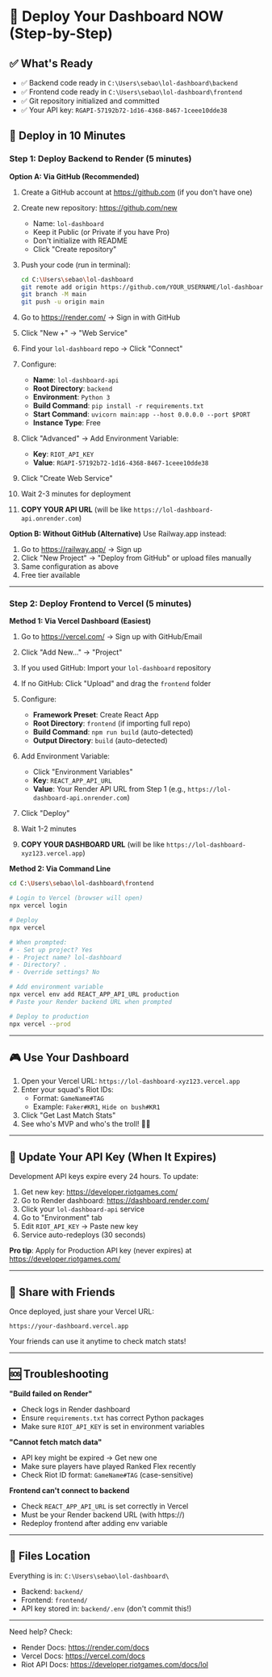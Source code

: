 # 🚀 Deploy Your Dashboard NOW (Step-by-Step)

## ✅ What's Ready
- ✅ Backend code ready in `C:\Users\sebao\lol-dashboard\backend`
- ✅ Frontend code ready in `C:\Users\sebao\lol-dashboard\frontend`
- ✅ Git repository initialized and committed
- ✅ Your API key: `RGAPI-57192b72-1d16-4368-8467-1ceee10dde38`

## 🎯 Deploy in 10 Minutes

### Step 1: Deploy Backend to Render (5 minutes)

**Option A: Via GitHub (Recommended)**
1. Create a GitHub account at https://github.com (if you don't have one)
2. Create new repository: https://github.com/new
   - Name: `lol-dashboard`
   - Keep it Public (or Private if you have Pro)
   - Don't initialize with README
   - Click "Create repository"

3. Push your code (run in terminal):
   ```bash
   cd C:\Users\sebao\lol-dashboard
   git remote add origin https://github.com/YOUR_USERNAME/lol-dashboard.git
   git branch -M main
   git push -u origin main
   ```

4. Go to https://render.com/ → Sign in with GitHub
5. Click "New +" → "Web Service"
6. Find your `lol-dashboard` repo → Click "Connect"
7. Configure:
   - **Name**: `lol-dashboard-api`
   - **Root Directory**: `backend`
   - **Environment**: `Python 3`
   - **Build Command**: `pip install -r requirements.txt`
   - **Start Command**: `uvicorn main:app --host 0.0.0.0 --port $PORT`
   - **Instance Type**: Free
8. Click "Advanced" → Add Environment Variable:
   - **Key**: `RIOT_API_KEY`
   - **Value**: `RGAPI-57192b72-1d16-4368-8467-1ceee10dde38`
9. Click "Create Web Service"
10. Wait 2-3 minutes for deployment
11. **COPY YOUR API URL** (will be like `https://lol-dashboard-api.onrender.com`)

**Option B: Without GitHub (Alternative)**
Use Railway.app instead:
1. Go to https://railway.app/ → Sign up
2. Click "New Project" → "Deploy from GitHub" or upload files manually
3. Same configuration as above
4. Free tier available

---

### Step 2: Deploy Frontend to Vercel (5 minutes)

**Method 1: Via Vercel Dashboard (Easiest)**
1. Go to https://vercel.com/ → Sign up with GitHub/Email
2. Click "Add New..." → "Project"
3. If you used GitHub: Import your `lol-dashboard` repository
4. If no GitHub: Click "Upload" and drag the `frontend` folder

5. Configure:
   - **Framework Preset**: Create React App
   - **Root Directory**: `frontend` (if importing full repo)
   - **Build Command**: `npm run build` (auto-detected)
   - **Output Directory**: `build` (auto-detected)

6. Add Environment Variable:
   - Click "Environment Variables"
   - **Key**: `REACT_APP_API_URL`
   - **Value**: Your Render API URL from Step 1 (e.g., `https://lol-dashboard-api.onrender.com`)

7. Click "Deploy"
8. Wait 1-2 minutes
9. **COPY YOUR DASHBOARD URL** (will be like `https://lol-dashboard-xyz123.vercel.app`)

**Method 2: Via Command Line**
```bash
cd C:\Users\sebao\lol-dashboard\frontend

# Login to Vercel (browser will open)
npx vercel login

# Deploy
npx vercel

# When prompted:
# - Set up project? Yes
# - Project name? lol-dashboard
# - Directory? .
# - Override settings? No

# Add environment variable
npx vercel env add REACT_APP_API_URL production
# Paste your Render backend URL when prompted

# Deploy to production
npx vercel --prod
```

---

## 🎮 Use Your Dashboard

1. Open your Vercel URL: `https://lol-dashboard-xyz123.vercel.app`
2. Enter your squad's Riot IDs:
   - Format: `GameName#TAG`
   - Example: `Faker#KR1`, `Hide on bush#KR1`
3. Click "Get Last Match Stats"
4. See who's MVP and who's the troll! 👑🤡

---

## 🔄 Update Your API Key (When It Expires)

Development API keys expire every 24 hours. To update:

1. Get new key: https://developer.riotgames.com/
2. Go to Render dashboard: https://dashboard.render.com/
3. Click your `lol-dashboard-api` service
4. Go to "Environment" tab
5. Edit `RIOT_API_KEY` → Paste new key
6. Service auto-redeploys (30 seconds)

**Pro tip**: Apply for Production API key (never expires) at https://developer.riotgames.com/

---

## 📱 Share with Friends

Once deployed, just share your Vercel URL:
```
https://your-dashboard.vercel.app
```

Your friends can use it anytime to check match stats!

---

## 🆘 Troubleshooting

**"Build failed on Render"**
- Check logs in Render dashboard
- Ensure `requirements.txt` has correct Python packages
- Make sure `RIOT_API_KEY` is set in environment variables

**"Cannot fetch match data"**
- API key might be expired → Get new one
- Make sure players have played Ranked Flex recently
- Check Riot ID format: `GameName#TAG` (case-sensitive)

**Frontend can't connect to backend**
- Check `REACT_APP_API_URL` is set correctly in Vercel
- Must be your Render backend URL (with https://)
- Redeploy frontend after adding env variable

---

## 📂 Files Location

Everything is in: `C:\Users\sebao\lol-dashboard\`
- Backend: `backend/`
- Frontend: `frontend/`
- API key stored in: `backend/.env` (don't commit this!)

---

Need help? Check:
- Render Docs: https://render.com/docs
- Vercel Docs: https://vercel.com/docs
- Riot API Docs: https://developer.riotgames.com/docs/lol
